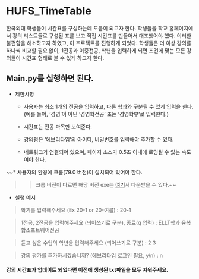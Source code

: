 # HUFS_TimeTable

한국외대 학생들이 시간표를 구성하는데 도움이 되고자 한다. 
학생들을 학교 홈페이지에서 강의 리스트들로 구성된 표를 보고 직접 시간표를 만들어서 대조했어야 했다. 
이러한 불편함을 해소하고자 하였고, 이 프로젝트를 진행하게 되었다. 
학생들은 더 이상 강의를 하나씩 비교할 필요 없이,
1전공과 이중전공, 학년을 입력하게 되면 조건에 맞는 모든 강의들이 시간표 형태로 볼 수 있게 하고자 한다.

## Main.py를 실행하면 된다.

* 제한사항  

  * 사용자는 최소 1개의 전공을 입력하고, 다른 학과와 구분될 수 있게 입력을 한다. 
  (예를 들어, ‘경영’이 아닌 ‘경영학전공’ 또는 ‘경영학부’로 입력한다.)

  * 시간표는 전공 과목만 보여준다.

  * 강의평은 ‘에브리타임’의 아이디, 비밀번호를 입력해야 추가할 수 있다.


  * 네트워크가 연결되어 있으며, 페이지 소스가 0.5초 이내에 로딩될 수 있는 속도여야 한다.

 ~~* 사용자의 환경에 크롬(79.0 버전)이 설치되어 있어야 한다.
  >> 크롬 버전이 다르면 해당 버전 exe는 [여기](https://chromedriver.chromium.org/downloads)서 다운받을 수 있다.~~


* 실행 예시

> 학기를 입력해주세요 (Ex 20-1 or 20-여름) : 20-1

> 1전공, 2전공을 입력해주세요 (띄어쓰기로 구분), 종료(q 입력) : ELLT학과 융복합소프트웨어전공

> 듣고 싶은 수업의 학년을 입력해주세요 (띄어쓰기로 구분) : 2 3

> 강의 평가를 추가하시겠습니까? (에브리타임 로그인 필요, y/n) : n


#### 강의 시간표가 업데이트 되었다면 이전에 생성된 txt파일을 모두 지워주세요.
